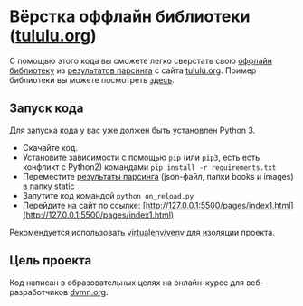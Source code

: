 # Вёрстка оффлайн библиотеки ([tululu.org](http://tululu.org/))

С помощью этого кода вы сможете легко сверстать свою [оффлайн библиотеку](https://maratdzhukaev09.github.io/verstka_library_devman/pages/index1.html) из [результатов парсинга](https://github.com/maratdzhukaev09/parse_devman) с сайта [tululu.org](http://tululu.org/).
Пример библиотеки вы можете посмотреть [здесь](https://maratdzhukaev09.github.io/verstka_library_devman/pages/index1.html).

## Запуск кода

Для запуска кода у вас уже должен быть установлен Python 3.

- Скачайте код.
- Установите зависимости с помощью `pip` (или `pip3`, есть есть конфликт с Python2) командами `pip install -r requirements.txt`
- Переместите [результаты парсинга](https://github.com/maratdzhukaev09/parse_devman) (json-файл, папки books и images) в папку static
- Запутите код командой `python on_reload.py`
- Перейдите на сайт по ссылке: [http://127.0.0.1:5500/pages/index1.html](http://127.0.0.1:5500/pages/index1.html)

Рекомендуется использовать [virtualenv/venv](https://docs.python.org/3/library/venv.html) для изоляции проекта.

## Цель проекта

Код написан в образовательных целях на онлайн-курсе для веб-разработчиков [dvmn.org](https://dvmn.org/).